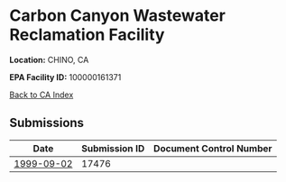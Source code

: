 # Carbon Canyon Wastewater Reclamation Facility

**Location:** CHINO, CA

**EPA Facility ID:** 100000161371

[Back to CA Index](../../index.md)

## Submissions

| Date | Submission ID | Document Control Number |
|------|--------------|-------------------------|
| [1999-09-02](submissions/17476.md) | 17476 |  |
